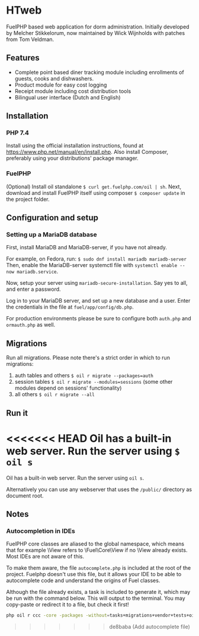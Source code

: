 # HTweb
FuelPHP based web application for dorm administration. Initially developed by Melcher Stikkelorum, now maintained by Wick Wijnholds with patches from Tom Veldman.

## Features
* Complete point based diner tracking module including enrollments of guests, cooks and dishwashers. 
* Product module for easy cost logging
* Receipt module including cost distribution tools
* Bilingual user interface (Dutch and English)
## Installation
### PHP 7.4
Install using the official installation instructions, found at https://www.php.net/manual/en/install.php.
Also install Composer, preferably using your distributions' package manager.
### FuelPHP
(Optional) Install oil standalone `$ curl get.fuelphp.com/oil | sh`.
Next, download and install FuelPHP itself using composer `$ composer update` in the project folder.

## Configuration and setup
### Setting up a MariaDB database
First, install MariaDB and MariaDB-server, if you have not already.

For example, on Fedora, run: `$ sudo dnf install mariadb mariadb-server`
Then, enable the MariaDB-server systemctl file with `systemctl enable --now mariadb.service`.

Now, setup your server using `mariadb-secure-installation`. Say yes to all, and enter a password.

Log in to your MariaDB server, and set up a new database and a user. Enter the credentials in the file at `fuel/app/config/db.php`.

For production environments please be sure to configure both `auth.php` and `ormauth.php` as well.

## Migrations
Run all migrations. Please note there's a strict order in which to run migrations:
1. auth tables and others `$ oil r migrate --packages=auth` 
3. session tables `$ oil r migrate --modules=sessions` (some other modules depend on sessions' functionality)
4. all others `$ oil r migrate --all`

## Run it
<<<<<<< HEAD
Oil has a built-in web server. Run the server using `$ oil s`
=======
Oil has a built-in web server. Run the server using `oil s`.

Alternatively you can use any webserver that uses the `/public/` directory as document root.

## Notes

### Autocompletion in IDEs
FuelPHP core classes are aliased to the global namespace, which means that for example \\View refers to \\Fuel\\Core\\View if no \\View already exists.
Most IDEs are not aware of this.

To make them aware, the file `autocomplete.php` is included at the root of the project.
Fuelphp doesn't use this file, but it allows your IDE to be able to autocomplete code and understand the origins of Fuel classes.

Although the file already exists, a task is included to generate it, which may be run with the command below.
This will output to the terminal. You may copy-paste or redirect it to a file, but check it first!

```bash
php oil r ccc -core -packages -without=tasks+migrations+vendor+tests+oil+orm+parser
```
>>>>>>> de8baba (Add autocomplete file)
